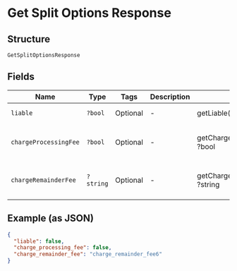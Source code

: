 
# Get Split Options Response

## Structure

`GetSplitOptionsResponse`

## Fields

| Name | Type | Tags | Description | Getter | Setter |
|  --- | --- | --- | --- | --- | --- |
| `liable` | `?bool` | Optional | - | getLiable(): ?bool | setLiable(?bool liable): void |
| `chargeProcessingFee` | `?bool` | Optional | - | getChargeProcessingFee(): ?bool | setChargeProcessingFee(?bool chargeProcessingFee): void |
| `chargeRemainderFee` | `?string` | Optional | - | getChargeRemainderFee(): ?string | setChargeRemainderFee(?string chargeRemainderFee): void |

## Example (as JSON)

```json
{
  "liable": false,
  "charge_processing_fee": false,
  "charge_remainder_fee": "charge_remainder_fee6"
}
```

